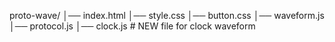 proto-wave/
│── index.html
│── style.css
│── button.css
│── waveform.js
│── protocol.js
│── clock.js        # NEW file for clock waveform
